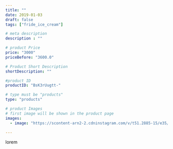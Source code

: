 ```yaml
---
title: ""
date: 2019-01-03
draft: false
tags: ["fride_ice_cream"]

# meta description
description : ""

# product Price
price: "3000"
priceBefore: "3600.0"

# Product Short Description
shortDescription: ""

#product ID
productID: "BsK3rUugtt-"

# type must be "products"
type: "products"

# product Images
# first image will be shown in the product page
images:
  - image: "https://scontent-arn2-2.cdninstagram.com/v/t51.2885-15/e35/47583325_354024918724349_2773309604918052169_n.jpg?se=7&tp=1&_nc_ht=scontent-arn2-2.cdninstagram.com&_nc_cat=105&_nc_ohc=0qVDZWN75WwAX8sJTC7&ccb=7-4&oh=e3eae294ecc27f467e5c1b088464cbac&oe=6081C4A4&ig_cache_key=MTk0ODYxNDY1ODU0MTkzNTQ4Ng%3D%3D.2-ccb7-4"

---
```

lorem
